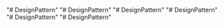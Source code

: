 "# DesignPattern" 
"# DesignPattern" 
"# DesignPattern" 
"# DesignPattern" 
"# DesignPattern" 
"# DesignPattern" 
